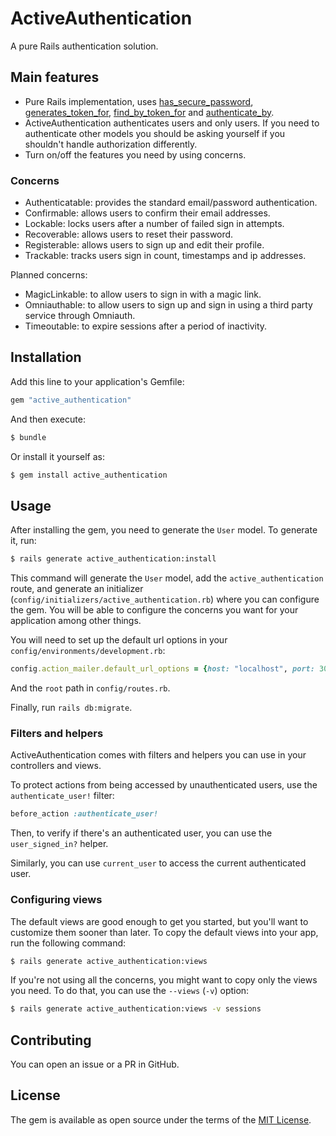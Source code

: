 # ActiveAuthentication

A pure Rails authentication solution.

## Main features

* Pure Rails implementation, uses [has_secure_password](https://api.rubyonrails.org/classes/ActiveModel/SecurePassword/ClassMethods.html#method-i-has_secure_password), [generates_token_for](https://api.rubyonrails.org/classes/ActiveRecord/TokenFor/ClassMethods.html#method-i-generates_token_for), [find_by_token_for](https://api.rubyonrails.org/classes/ActiveRecord/TokenFor/ClassMethods.html#method-i-find_by_token_for) and [authenticate_by](https://api.rubyonrails.org/classes/ActiveRecord/SecurePassword/ClassMethods.html#method-i-authenticate_by).
* ActiveAuthentication authenticates users and only users. If you need to authenticate other models you should be asking yourself if you shouldn't handle authorization differently.
* Turn on/off the features you need by using concerns.

### Concerns

* Authenticatable: provides the standard email/password authentication.
* Confirmable: allows users to confirm their email addresses.
* Lockable: locks users after a number of failed sign in attempts.
* Recoverable: allows users to reset their password.
* Registerable: allows users to sign up and edit their profile.
* Trackable: tracks users sign in count, timestamps and ip addresses.

Planned concerns:

* MagicLinkable: to allow users to sign in with a magic link.
* Omniauthable: to allow users to sign up and sign in using a third party service through Omniauth.
* Timeoutable: to expire sessions after a period of inactivity.

## Installation

Add this line to your application's Gemfile:

```ruby
gem "active_authentication"
```

And then execute:

```bash
$ bundle
```

Or install it yourself as:

```bash
$ gem install active_authentication
```

## Usage

After installing the gem, you need to generate the `User` model. To generate it, run:

```bash
$ rails generate active_authentication:install
```

This command will generate the `User` model, add the `active_authentication` route, and generate an initializer (`config/initializers/active_authentication.rb`) where you can configure the gem. You will be able to configure the concerns you want for your application among other things.

You will need to set up the default url options in your `config/environments/development.rb`:

```ruby
config.action_mailer.default_url_options = {host: "localhost", port: 3000}
```

And the `root` path in `config/routes.rb`.

Finally, run `rails db:migrate`.

### Filters and helpers

ActiveAuthentication comes with filters and helpers you can use in your controllers and views.

To protect actions from being accessed by unauthenticated users, use the `authenticate_user!` filter:

```ruby
before_action :authenticate_user!
```

Then, to verify if there's an authenticated user, you can use the `user_signed_in?` helper.

Similarly, you can use `current_user` to access the current authenticated user.

### Configuring views

The default views are good enough to get you started, but you'll want to customize them sooner than later. To copy the default views into your app, run the following command:

```bash
$ rails generate active_authentication:views
```

If you're not using all the concerns, you might want to copy only the views you need. To do that, you can use the `--views` (`-v`) option:

```bash
$ rails generate active_authentication:views -v sessions
```

## Contributing

You can open an issue or a PR in GitHub.

## License

The gem is available as open source under the terms of the [MIT License](https://opensource.org/licenses/MIT).
